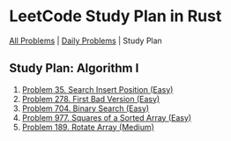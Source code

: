 LeetCode Study Plan in Rust
===========================

[All Problems](README) | [Daily Problems](DAILY) | Study Plan

Study Plan: Algorithm I
-----------------------

1. [Problem 35. Search Insert Position (Easy)](problem_0035/README)
2. [Problem 278. First Bad Version (Easy)](problem_0278/README)
3. [Problem 704. Binary Search (Easy)](problem_0704/README)
4. [Problem 977. Squares of a Sorted Array (Easy)](problem_0977/README)
5. [Problem 189. Rotate Array (Medium)](problem_0189/README)
